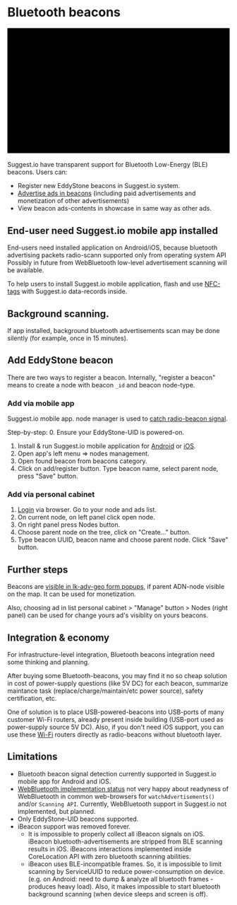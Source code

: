 # Bluetooth beacons

![Bluetooth beacons app showcase](../images/bluetooth-beacons-showcase.gif)

Suggest.io have transparent support for Bluetooth Low-Energy (BLE) beacons. Users can:
- Register new EddyStone beacons in Suggest.io system.
- [Advertise ads in beacons](cabinet/adv-geo.md) (including paid advertisements and monetization of other advertisements)
- View beacon ads-contents in showcase in same way as other ads.

## End-user need Suggest.io mobile app installed
End-users need installed application on Android/iOS, because bluetooth advertising packets radio-scann
supported only from operating system API
Possibly in future from WebBluetooth low-level advertisement scanning will be available.

To help users to install Suggest.io mobile application, flash and use [NFC-tags](nfc.md)
with Suggest.io data-records inside.

## Background scanning.
If app installed, background bluetooth advertisements scan may be done silently
(for example, once in 15 minutes).

## Add EddyStone beacon
There are two ways to register a beacon.
Internally, "register a beacon" means to create a node with beacon `_id` and beacon node-type.

### Add via mobile app
Suggest.io mobile app. node manager is used to [catch radio-beacon signal](showcase/nodes.md#registering-radio-beacon).

Step-by-step:
0. Ensure your EddyStone-UID is powered-on.
1. Install & run Suggest.io mobile application
   for [Android](https://play.google.com/store/apps/details?id=io.suggest.appsuggest)
   or [iOS](https://apps.apple.com/ru/app/id1501737715).
2. Open app's left menu => nodes management.
3. Open found beacon from beacons category.
4. Click on add/register button. Type beacon name, select parent node, press "Save" button.

### Add via personal cabinet
1. [Login](https://suggest.io/id) via browser. Go to your node and ads list.
2. On current node, on left panel click open node.
3. On right panel press Nodes button.
4. Choose parent node on the tree, click on "Create..." button.
5. Type beacon UUID, beacon name and choose parent node. Click "Save" button.


## Further steps
Beacons are [visible in lk-adv-geo form popups](cabinet/adv-geo.md), if parent ADN-node visible on the map.
It can be used for monetization.

Also, choosing ad in list personal cabinet > "Manage" button > Nodes (right panel) can be used
for change yours ad's visiblity on yours beacons.

## Integration & economy
For infrastructure-level integration, Bluetooth beacons integration need some thinking and planning.

After buying some Bluetooth-beacons, you may find it no so cheap solution in cost of power-supply questions
(like 5V DC) for each beacon, summarize maintance task (replace/charge/maintain/etc power source), safety certification, etc.

One of solution is to place USB-powered-beacons into USB-ports of many customer Wi-Fi routers, already present inside
building (USB-port used as power-supply source 5V DC).
Also, if you don't need iOS support, you can use these [Wi-Fi](wifi.md) routers directly as radio-beacons without bluetooth layer.

## Limitations
- Bluetooth beacon signal detection currently supported in Suggest.io mobile app for Android and iOS.
- [WebBluetooth implementation status](https://github.com/WebBluetoothCG/web-bluetooth/blob/master/implementation-status.md)
  not very happy about readyness of WebBluetooth in common web-browsers for `watchAdvertisements()`
  and/or `Scanning API`. Currently, WebBluetooth support in Suggest.io not implemented, but planned.
- Only EddyStone-UID beacons supported.
- iBeacon support was removed forever.
  - It is impossible to properly collect all iBeacon signals on iOS. iBeacon bluetooth-advertisements are stripped from
    BLE scanning results in iOS. iBeacons interactions implemented inside CoreLocation API with zero bluetooth scanning abilities.
  - iBeacon uses BLE-incompatible frames. So, it is impossible to limit scanning by ServiceUUID to reduce power-consumption on device.
    (e.g. on Android: need to dump & analyze all bluetooth frames - produces heavy load).
    Also, it makes impossible to start bluetooth background scanning (when device sleeps and screen is off).
